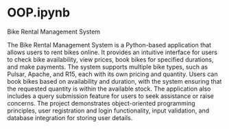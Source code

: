 # OOP.ipynb
Bike Rental Management System

The Bike Rental Management System is a Python-based application that allows users to rent bikes online. It provides an intuitive interface for users to check bike availability, view prices, book bikes for specified durations, and make payments. The system supports multiple bike types, such as Pulsar, Apache, and R15, each with its own pricing and quantity. Users can book bikes based on availability and duration, with the system ensuring that the requested quantity is within the available stock. The application also includes a query submission feature for users to seek assistance or raise concerns. The project demonstrates object-oriented programming principles, user registration and login functionality, input validation, and database integration for storing user details.
